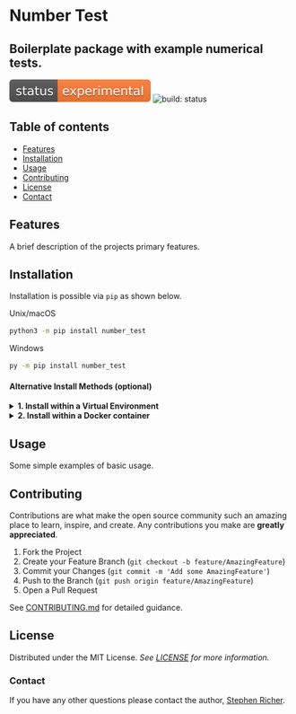 # Number Test

## Boilerplate package with example numerical tests.

[![status: experimental](https://github.com/GIScience/badges/raw/master/status/experimental.svg)](https://github.com/GIScience/badges#experimental)
![build: status](https://github.com/StephenRicher/number_test/actions/workflows/tests.yaml/badge.svg)

## Table of contents

* [Features](#features)
* [Installation](#installation)
* [Usage](#usage)
* [Contributing](#contributing)
* [License](#license)
* [Contact](#contact)

## Features

A brief description of the projects primary features.

## Installation

Installation is possible via `pip` as shown below.

Unix/macOS
```bash
python3 -m pip install number_test
```

Windows
```bash
py -m pip install number_test
```

#### Alternative Install Methods (optional)

<details>
  <summary><strong>1. Install within a Virtual Environment</strong></summary>

<details>
  <summary><strong>Unix/macOS</strong></summary>

```bash
python -m venv number_test
source number_test/bin/activate
python3 -m pip install number_test
```
</details>

<details>
  <summary><strong>Windows</strong></summary>

```bash
py -m venv number_test
number_test/Scripts/Activate.ps1
py -m pip install number_test
```

If running scripts is disabled on your system then run the following command before activating your environment.

```bash
Set-ExecutionPolicy -ExecutionPolicy RemoteSigned -Scope CurrentUser
```
</details>
</details>

<details>
<summary><strong>2. Install within a Docker container</strong></summary>

See [here](./docker/README.md) for detailed guidance.

</details>

## Usage

Some simple examples of basic usage.

## Contributing

Contributions are what make the open source community such an amazing place to learn, inspire, and create.
Any contributions you make are **greatly appreciated**.

1. Fork the Project
2. Create your Feature Branch (`git checkout -b feature/AmazingFeature`)
3. Commit your Changes (`git commit -m 'Add some AmazingFeature'`)
4. Push to the Branch (`git push origin feature/AmazingFeature`)
5. Open a Pull Request

See [CONTRIBUTING.md](./CONTRIBUTING.md) for detailed guidance.

## License

Distributed under the MIT License. _See [LICENSE](./LICENSE) for more information._

### Contact

If you have any other questions please contact the author, [Stephen Richer](mailto:stephen.richer@proton.me?subject=[GitHub]%20number_test).
